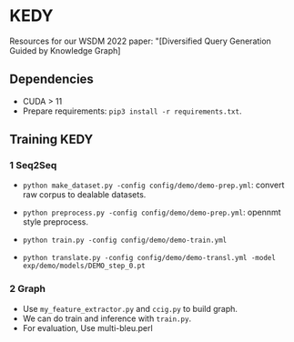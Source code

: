 # KEDY

Resources for our WSDM 2022 paper: "[Diversified Query Generation Guided by Knowledge Graph]

## Dependencies

- CUDA > 11
- Prepare requirements: `pip3 install -r requirements.txt`.

## Training KEDY

### 1 Seq2Seq

- `python make_dataset.py -config config/demo/demo-prep.yml`: convert raw corpus to dealable datasets.
- `python preprocess.py -config config/demo/demo-prep.yml`: opennmt style preprocess.

- `python train.py -config config/demo/demo-train.yml`

- `python translate.py -config config/demo/demo-transl.yml -model exp/demo/models/DEMO_step_0.pt`

### 2 Graph

- Use `my_feature_extractor.py` and `ccig.py` to build graph.
- We can do train and inference with `train.py`.
- For evaluation, Use multi-bleu.perl

